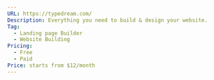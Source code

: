 ```yaml
---
URL: https://typedream.com/
Description: Everything you need to build & design your website.
Tag:
  - Landing page Builder
  - Website Building
Pricing:
  - Free
  - Paid
Price: starts from $12/month
---
```

